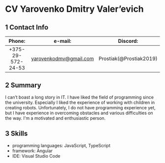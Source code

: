  
# CV Yarovenko Dmitry Valer’evich #

## 1 Contact Info ##

| Phone:            | e-mail:                | Discord:                |
| :----------------:|:----------------------:|:-----------------------:|
| +375-29-572-24-53 | yarovenkodmv@gmail.com | Prostiak(@Prostiak2019) |

## 2 Summary ##

I can’t boast a long story in IT.
I have liked the field of programming since the university.
Especially I liked the experience of working with children in creating robots. Unfortunately, I do not have programming experience yet, but I have experience in overcoming obstacles and various difficulties on the way. I'm a motivated and enthusiastic person.

## 3 Skills ##

*	programming languages: JavaScript, TypeScript
*	framework: Angular
*	IDE: Visual Studio Code